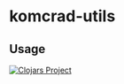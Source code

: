 # komcrad-utils

## Usage
[![Clojars Project](https://img.shields.io/clojars/v/komcrad-utils.svg)](https://clojars.org/komcrad-utils)
